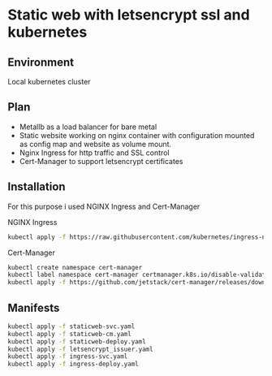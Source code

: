 # Static web with letsencrypt ssl and kubernetes

## Environment

Local kubernetes cluster

## Plan

- Metallb as a load balancer for bare metal
- Static website working on nginx container with configuration mounted as config map and website as volume mount.
- Nginx Ingress for http traffic and SSL control
- Cert-Manager to support letsencrypt certificates

## Installation

For this purpose i used NGINX Ingress and Cert-Manager

NGINX Ingress
```bash
kubectl apply -f https://raw.githubusercontent.com/kubernetes/ingress-nginx/master/deploy/mandatory.yaml
```

Cert-Manager

```bash
kubectl create namespace cert-manager
kubectl label namespace cert-manager certmanager.k8s.io/disable-validation=true
kubectl apply -f https://github.com/jetstack/cert-manager/releases/download/v0.8.0-beta.0/cert-manager.yaml
```
## Manifests

```bash
kubectl apply -f staticweb-svc.yaml
kubectl apply -f staticweb-cm.yaml
kubectl apply -f staticweb-deploy.yaml
kubectl apply -f letsencrypt_issuer.yaml
kubectl apply -f ingress-svc.yaml
kubectl apply -f ingress-deploy.yaml
```
